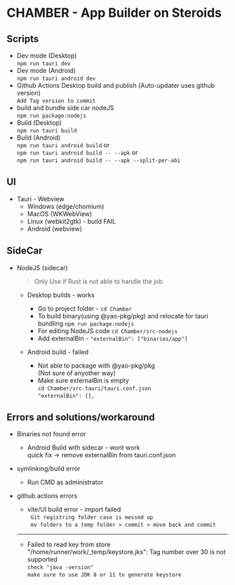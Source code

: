 # CHAMBER - App Builder on Steroids

## Scripts
 - Dev mode (Desktop)  
`npm run tauri dev`
 - Dev mode (Android)  
 `npm run tauri android dev`
 - Github Actions Desktop build and publish  (Auto-updater uses github version)   
 `Add Tag version to commit`
 - build and bundle side car nodeJS  
 `npm run package:nodejs`
 - Build (Desktop)  
 `npm run tauri build`
 - Build (Android)  
 `npm run tauri android build`  or  
 `npm run tauri android build -- --apk` or  
 `npm run tauri android build -- --apk --split-per-abi`

## UI
 - Tauri - Webview 
   - Windows (edge/chomium)
   - MacOS (WKWebView) 
   - Linux (webkit2gtk) - build FAIL
   - Android (webview)
## SideCar
 - NodeJS (sidecar)
   >Only Use if Rust is not able to handle the job
   - Desktop builds - works
       - Go to project folder - `cd Chamber`
       - To build binary(using @yao-pkg/pkg) and relocate for tauri bundling   `npm run package:nodejs`
       - For editing NodeJS code `cd Chamber/src-nodejs`  
       - Add externalBin - `"externalBin": ["binaries/app"]`
      
   - Android build - failed  
       - Not able to package with @yao-pkg/pkg  
        (Not sure of anyother way)
       - Make sure externalBin is empty  
         `cd Chamber/src-tauri/tauri.conf.json`  
         `"externalBin": [],` 
       
## Errors and solutions/workaround
- Binaries not found error 
    - Android Build with sidecar - wont work  
       quick fix -> remove externalBin from tauri.conf.json

- symlinking/build error 
  - Run CMD as administrator  

- github actions errors
  - vite/UI build error - import failed  
  ` Git registring folder case is messed up`  
  ` mv folders to a temp folder > commit > move back and commit`  
  ---
  - Failed to read key from store "/home/runner/work/_temp/keystore.jks": Tag number over 30 is not supported  
  `check "java -version"`  
  `make sure to use JDK 8 or 11 to generate keystore`